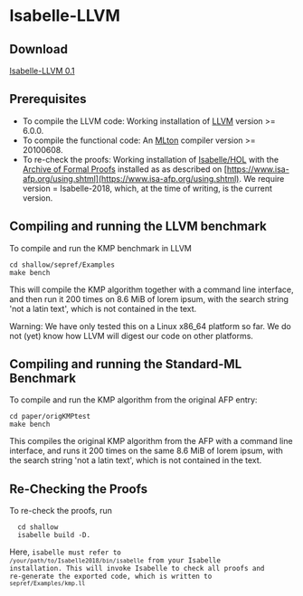 # Isabelle-LLVM

## Download
  [Isabelle-LLVM 0.1](isabelle_llvm.tgz)

## Prerequisites
  * To compile the LLVM code: Working installation of [LLVM](http://releases.llvm.org/) version >= 6.0.0.
  * To compile the functional code: An [MLton](http://mlton.org/) compiler version >= 20100608.
  * To re-check the proofs: Working installation of [Isabelle/HOL](https://isabelle.in.tum.de) 
    with the [Archive of Formal Proofs](https://www.isa-afp.org) installed 
    as as described on [https://www.isa-afp.org/using.shtml](https://www.isa-afp.org/using.shtml). 
    We require version = Isabelle-2018, which, at the time of writing, is the current version.

## Compiling and running the LLVM benchmark  
  To compile and run the KMP benchmark in LLVM
  
    cd shallow/sepref/Examples
    make bench
  
  This will compile the KMP algorithm together with a command line interface, and then
  run it 200 times on 8.6 MiB of lorem ipsum, with the search string 'not a latin text', 
  which is not contained in the text.
  
  Warning: We have only tested this on a Linux x86_64 platform so far. 
  We do not (yet) know how LLVM will digest our code on other platforms.
    
## Compiling and running the Standard-ML Benchmark
  To compile and run the KMP algorithm from the original AFP entry:
  
    cd paper/origKMPtest
    make bench  
  
  This compiles the original KMP algorithm from the AFP with a command line interface,
  and runs it 200 times on the same 8.6 MiB of lorem ipsum, with the search string 
  'not a latin text', which is not contained in the text.
    
      
## Re-Checking the Proofs
  To re-check the proofs, run
  
      cd shallow 
      isabelle build -D.
      
  Here, <code>isabelle</isabelle> must refer to <code>/your/path/to/Isabelle2018/bin/isabelle</code> from your Isabelle installation.
  This will invoke Isabelle to check all proofs and re-generate the exported code, 
  which is written to <code>sepref/Examples/kmp.ll</code>

  
  